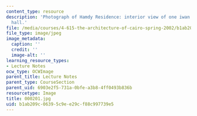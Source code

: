 ```yaml
---
content_type: resource
description: 'Photograph of Hamdy Residence: interior view of one iwan in the main
  hall.'
file: /media/courses/4-615-the-architecture-of-cairo-spring-2002/b1ab209c06395c9ee29cf88c997739e5_000201.jpg
file_type: image/jpeg
image_metadata:
  caption: ''
  credit: ''
  image-alt: ''
learning_resource_types:
- Lecture Notes
ocw_type: OCWImage
parent_title: Lecture Notes
parent_type: CourseSection
parent_uid: 6903e2f5-731a-0bfe-a3b8-4ff0493b836b
resourcetype: Image
title: 000201.jpg
uid: b1ab209c-0639-5c9e-e29c-f88c997739e5
---
```

